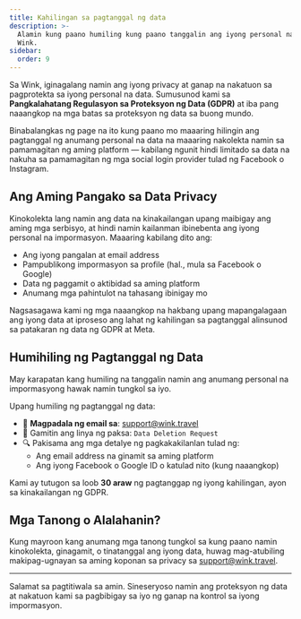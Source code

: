 ```yaml
---
title: Kahilingan sa pagtanggal ng data
description: >-
  Alamin kung paano humiling kung paano tanggalin ang iyong personal na data sa
  Wink.
sidebar:
  order: 9
---
```

Sa Wink, iginagalang namin ang iyong privacy at ganap na nakatuon sa pagprotekta sa iyong personal na data. Sumusunod kami sa **Pangkalahatang Regulasyon sa Proteksyon ng Data (GDPR)** at iba pang naaangkop na mga batas sa proteksyon ng data sa buong mundo.

Binabalangkas ng page na ito kung paano mo maaaring hilingin ang pagtanggal ng anumang personal na data na maaaring nakolekta namin sa pamamagitan ng aming platform — kabilang ngunit hindi limitado sa data na nakuha sa pamamagitan ng mga social login provider tulad ng Facebook o Instagram.

## Ang Aming Pangako sa Data Privacy

Kinokolekta lang namin ang data na kinakailangan upang maibigay ang aming mga serbisyo, at hindi namin kailanman ibinebenta ang iyong personal na impormasyon. Maaaring kabilang dito ang:

* Ang iyong pangalan at email address
* Pampublikong impormasyon sa profile (hal., mula sa Facebook o Google)
* Data ng paggamit o aktibidad sa aming platform
* Anumang mga pahintulot na tahasang ibinigay mo

Nagsasagawa kami ng mga naaangkop na hakbang upang mapangalagaan ang iyong data at iproseso ang lahat ng kahilingan sa pagtanggal alinsunod sa patakaran ng data ng GDPR at Meta.

## Humihiling ng Pagtanggal ng Data

May karapatan kang humiling na tanggalin namin ang anumang personal na impormasyong hawak namin tungkol sa iyo.

Upang humiling ng pagtanggal ng data:

* 📧 **Magpadala ng email sa**: <support@wink.travel>
* 📝 Gamitin ang linya ng paksa: `Data Deletion Request`
* 🔍 Pakisama ang mga detalye ng pagkakakilanlan tulad ng:
  * Ang email address na ginamit sa aming platform
  * Ang iyong Facebook o Google ID o katulad nito (kung naaangkop)

Kami ay tutugon sa loob **30 araw** ng pagtanggap ng iyong kahilingan, ayon sa kinakailangan ng GDPR.

## Mga Tanong o Alalahanin?

Kung mayroon kang anumang mga tanong tungkol sa kung paano namin kinokolekta, ginagamit, o tinatanggal ang iyong data, huwag mag-atubiling makipag-ugnayan sa aming koponan sa privacy sa <support@wink.travel>.

***

Salamat sa pagtitiwala sa amin. Sineseryoso namin ang proteksyon ng data at nakatuon kami sa pagbibigay sa iyo ng ganap na kontrol sa iyong impormasyon.

